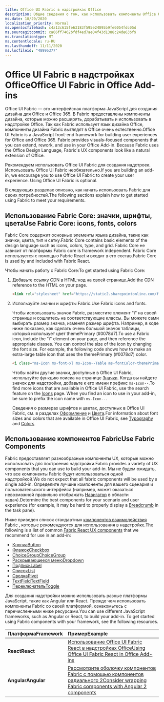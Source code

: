 ```yaml
---
title: Office UI Fabric в надстройках Office
description: Общие сведения о том, как использовать компоненты Office UI Fabric в надстройках Office.
ms.date: 10/29/2020
localization_priority: Normal
ms.openlocfilehash: c4a13c615fe63183f595e24895b9fe6054fdc05d
ms.sourcegitcommit: ca66ff7462bfdf4ed7ae04f43d1388c24de63bf9
ms.translationtype: MT
ms.contentlocale: ru-RU
ms.lasthandoff: 11/11/2020
ms.locfileid: "48996377"
---
```

# <a name="office-ui-fabric-in-office-add-ins"></a><span data-ttu-id="3ff72-103">Office UI Fabric в надстройках Office</span><span class="sxs-lookup"><span data-stu-id="3ff72-103">Office UI Fabric in Office Add-ins</span></span>

<span data-ttu-id="3ff72-p101">Office UI Fabric — это интерфейсная платформа JavaScript для создания дизайна для Office и Office 365. В Fabric предоставлены компоненты дизайна, которые можно расширять, дорабатывать и использовать в надстройке Office. Так как Fabric использует язык дизайна Office, компоненты дизайна Fabric выглядят в Office очень естественно.</span><span class="sxs-lookup"><span data-stu-id="3ff72-p101">Office UI Fabric is a JavaScript front-end framework for building user experiences for Office and Office 365. Fabric provides visuals-focused components that you can extend, rework, and use in your Office Add-in. Because Fabric uses the Office Design Language, Fabric's UX components look like a natural extension of Office.</span></span>

<span data-ttu-id="3ff72-p102">Рекомендуем использовать Office UI Fabric для создания надстроек. Использовать Office UI Fabric необязательно.</span><span class="sxs-lookup"><span data-stu-id="3ff72-p102">If you are building an add-in, we encourage you to use Office UI Fabric to create your user experience. Using Office UI Fabric is optional.</span></span>

<span data-ttu-id="3ff72-109">В следующих разделах описано, как начать использовать Fabric для своих потребностей.</span><span class="sxs-lookup"><span data-stu-id="3ff72-109">The following sections explain how to get started using Fabric to meet your requirements.</span></span>

## <a name="use-fabric-core-icons-fonts-colors"></a><span data-ttu-id="3ff72-110">Использование Fabric Core: значки, шрифты, цвета</span><span class="sxs-lookup"><span data-stu-id="3ff72-110">Use Fabric Core: icons, fonts, colors</span></span>

<span data-ttu-id="3ff72-111">Fabric Core содержит основные элементы языка дизайна, такие как значки, цвета, тип и сетку.</span><span class="sxs-lookup"><span data-stu-id="3ff72-111">Fabric Core contains basic elements of the design language such as icons, colors, type, and grid.</span></span> <span data-ttu-id="3ff72-112">Fabric Core не зависит от платформы.</span><span class="sxs-lookup"><span data-stu-id="3ff72-112">Fabric core is framework independent.</span></span> <span data-ttu-id="3ff72-113">Fabric Core используется с помощью Fabric React и входит в его состав.</span><span class="sxs-lookup"><span data-stu-id="3ff72-113">Fabric Core is used by and included with Fabric React.</span></span>

<span data-ttu-id="3ff72-114">Чтобы начать работу с Fabric Core:</span><span class="sxs-lookup"><span data-stu-id="3ff72-114">To get started using Fabric Core:</span></span>

1. <span data-ttu-id="3ff72-115">Добавьте ссылку CDN в HTML-код на своей странице.</span><span class="sxs-lookup"><span data-stu-id="3ff72-115">Add the CDN reference to the HTML on your page.</span></span>  

    ```html
    <link rel="stylesheet" href="https://static2.sharepointonline.com/files/fabric/office-ui-fabric-core/9.6.1/css/fabric.min.css">
    ```

2. <span data-ttu-id="3ff72-116">Используйте значки и шрифты Fabric.</span><span class="sxs-lookup"><span data-stu-id="3ff72-116">Use Fabric icons and fonts.</span></span>

    <span data-ttu-id="3ff72-p104">Чтобы использовать значок Fabric, разместите элемент "i" на своей странице и сошлитесь на соответствующие классы. Вы можете сами выбирать размер значка, изменяя размер шрифта. Например, в коде ниже показано, как сделать очень большой значок таблицы, который использует цвет themePrimary (#0078d7).</span><span class="sxs-lookup"><span data-stu-id="3ff72-p104">To use a Fabric icon, include the "i" element on your page, and then reference the appropriate classes. You can control the size of the icon by changing the font size. For example, the following code shows how to make an extra-large table icon that uses the themePrimary (#0078d7) color.</span></span>

    ```html
    <i class="ms-Icon ms-font-xl ms-Icon--Table ms-fontColor-themePrimary"></i>
    ```

    <span data-ttu-id="3ff72-p105">Чтобы найти другие значки, доступные в Office UI Fabric, используйте функцию поиска на странице [Значки](https://developer.microsoft.com/fabric#/styles/icons). Когда вы найдете значок для надстройки, добавьте к его имени префикс `ms-Icon--`.</span><span class="sxs-lookup"><span data-stu-id="3ff72-p105">To find more icons that are available in Office UI Fabric, use the search feature on the [Icons](https://developer.microsoft.com/fabric#/styles/icons) page. When you find an icon to use in your add-in, be sure to prefix the icon name with `ms-Icon--`.</span></span>

    <span data-ttu-id="3ff72-122">Сведения о размерах шрифтов и цветах, доступных в Office UI Fabric, см. в разделах [Оформление](https://developer.microsoft.com/fabric#/styles/typography) и [Цвета](https://developer.microsoft.com/fabric#/styles/colors).</span><span class="sxs-lookup"><span data-stu-id="3ff72-122">For information about font sizes and colors that are available in Office UI Fabric, see [Typography](https://developer.microsoft.com/fabric#/styles/typography) and [Colors](https://developer.microsoft.com/fabric#/styles/colors).</span></span>

## <a name="use-fabric-components"></a><span data-ttu-id="3ff72-123">Использование компонентов Fabric</span><span class="sxs-lookup"><span data-stu-id="3ff72-123">Use Fabric Components</span></span>

<span data-ttu-id="3ff72-124">Fabric предоставляет разнообразные компоненты UX, которые можно использовать для построения надстройки.</span><span class="sxs-lookup"><span data-stu-id="3ff72-124">Fabric provides a variety of UX components that you can use to build your add-in.</span></span> <span data-ttu-id="3ff72-125">Мы не будем ожидать, что все компоненты Fabric будут использоваться одной надстройкой.</span><span class="sxs-lookup"><span data-stu-id="3ff72-125">We do not expect that all fabric components will be used by a single add-in.</span></span> <span data-ttu-id="3ff72-126">Определите лучшие компоненты для вашего сценария и пользовательского интерфейса (например, может оказаться невозможной правильно отображать [Навигатор](https://developer.microsoft.com/fabric#/components/breadcrumb) в области задач).</span><span class="sxs-lookup"><span data-stu-id="3ff72-126">Determine the best components for your scenario and user experience (for example, it may be hard to properly display a [Breadcrumb](https://developer.microsoft.com/fabric#/components/breadcrumb) in the task pane).</span></span>

<span data-ttu-id="3ff72-127">Ниже приведен список стандартных [компонентов взаимодействия Fabric](https://developer.microsoft.com/fluentui#/controls/web) , которые рекомендуются для использования в надстройке.</span><span class="sxs-lookup"><span data-stu-id="3ff72-127">The following is a list of common [Fabric React UX components](https://developer.microsoft.com/fluentui#/controls/web) that we recommend for use in an add-in:</span></span>

- [<span data-ttu-id="3ff72-128">Кнопка</span><span class="sxs-lookup"><span data-stu-id="3ff72-128">Button</span></span>](https://developer.microsoft.com/fabric#/components/button)
- [<span data-ttu-id="3ff72-129">Флажок</span><span class="sxs-lookup"><span data-stu-id="3ff72-129">Checkbox</span></span>](https://developer.microsoft.com/fabric#/components/checkbox)
- [<span data-ttu-id="3ff72-130">ChoiceGroup</span><span class="sxs-lookup"><span data-stu-id="3ff72-130">ChoiceGroup</span></span>](https://developer.microsoft.com/fabric#/components/choicegroup)
- [<span data-ttu-id="3ff72-131">Раскрывающееся меню</span><span class="sxs-lookup"><span data-stu-id="3ff72-131">Dropdown</span></span>](https://developer.microsoft.com/fabric#/components/dropdown)
- [<span data-ttu-id="3ff72-132">Подпись</span><span class="sxs-lookup"><span data-stu-id="3ff72-132">Label</span></span>](https://developer.microsoft.com/fabric#/components/label)
- [<span data-ttu-id="3ff72-133">Список</span><span class="sxs-lookup"><span data-stu-id="3ff72-133">List</span></span>](https://developer.microsoft.com/fabric#/components/list)
- [<span data-ttu-id="3ff72-134">Сводка</span><span class="sxs-lookup"><span data-stu-id="3ff72-134">Pivot</span></span>](https://developer.microsoft.com/fabric#/components/pivot)
- [<span data-ttu-id="3ff72-135">TextField</span><span class="sxs-lookup"><span data-stu-id="3ff72-135">TextField</span></span>](https://developer.microsoft.com/fabric#/components/textfield)
- [<span data-ttu-id="3ff72-136">Переключатель</span><span class="sxs-lookup"><span data-stu-id="3ff72-136">Toggle</span></span>](https://developer.microsoft.com/fabric#/components/toggle)

<span data-ttu-id="3ff72-p107">Для создания надстройки можно использовать разные платформы JavaScript, такие как Angular или React. Прежде чем использовать компоненты Fabric со своей платформой, ознакомьтесь с перечисленными ниже ресурсами.</span><span class="sxs-lookup"><span data-stu-id="3ff72-p107">You can use different JavaScript frameworks, such as Angular or React, to build your add-in. To get started using Fabric components with your framework, see the following resources.</span></span>

|<span data-ttu-id="3ff72-139">**Платформа**</span><span class="sxs-lookup"><span data-stu-id="3ff72-139">**Framework**</span></span>|<span data-ttu-id="3ff72-140">**Пример**</span><span class="sxs-lookup"><span data-stu-id="3ff72-140">**Example**</span></span>|
|:------------|:----------|
|<span data-ttu-id="3ff72-141">**React**</span><span class="sxs-lookup"><span data-stu-id="3ff72-141">**React**</span></span>|[<span data-ttu-id="3ff72-142">Использование Office UI Fabric React в надстройках Office</span><span class="sxs-lookup"><span data-stu-id="3ff72-142">Using Office UI Fabric React in Office Add-ins</span></span>](using-office-ui-fabric-react.md )|
|<span data-ttu-id="3ff72-143">**Angular**</span><span class="sxs-lookup"><span data-stu-id="3ff72-143">**Angular**</span></span>| [<span data-ttu-id="3ff72-144">Рассмотрите оболочку компонентов Fabric с помощью компонентов радиального 2</span><span class="sxs-lookup"><span data-stu-id="3ff72-144">Consider wrapping Fabric components with Angular 2 components</span></span>](../develop/add-ins-with-angular2.md#consider-wrapping-fabric-components-with-angular-components)|
